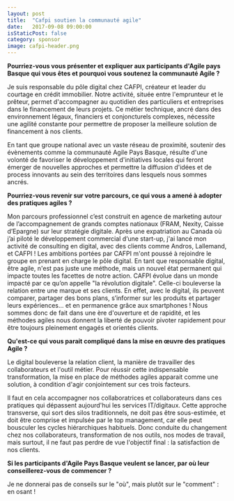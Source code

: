 ```yaml
---
layout: post
title:  "Cafpi soutien la communauté agile"
date:   2017-09-08 09:00:00
isStaticPost: false
category: sponsor
image: cafpi-header.png
---
```


**Pourriez-vous vous présenter et expliquer aux participants d'Agile pays Basque qui vous êtes et pourquoi vous soutenez la communauté Agile ?**

Je suis responsable du pôle digital chez CAFPI, créateur et leader du courtage en crédit immobilier.
Notre activité, située entre l'emprunteur et le prêteur, permet d'accompagner au quotidien des particuliers et entreprises dans le financement de leurs projets.
Ce métier technique, ancré dans des environnement légaux, financiers et conjoncturels complexes, nécessite une agilité constante pour permettre de proposer la meilleure solution de financement à nos clients.

En tant que groupe national avec un vaste réseau de proximité, soutenir des évènements comme la communauté Agile Pays Basque, résulte d'une volonté de favoriser le développement d'initiatives locales qui feront émerger de nouvelles approches et permettre la diffusion d'idées et de process innovants au sein des territoires dans lesquels nous sommes ancrés.

**Pourriez-vous revenir sur votre parcours, ce qui vous a amené à adopter des pratiques agiles ?**

Mon parcours professionnel c’est construit en agence de marketing autour de l’accompagnement de grands comptes nationaux (FRAM, Nexity, Caisse d’Epargne) sur leur stratégie digitale. Après une expatriation au Canada où j’ai piloté le développement commercial d‘une start-up, j'ai lancé mon activité de consulting en digital, avec des clients comme Andros, Lallemand, et CAFPI !
Les ambitions portées par CAFPI m'ont poussé à rejoindre le groupe en prenant en charge le pôle digital.
En tant que responsable digital, être agile, n'est pas juste une méthode, mais un nouvel état permanent qui impacte toutes les facettes de notre action.
CAFPI évolue dans un monde impacté par ce qu’on appelle "la révolution digitale". Celle-ci bouleverse la relation entre une marque et ses clients.
En effet, avec le digital, ils peuvent comparer, partager des bons plans, s’informer sur les produits et partager leurs expériences… et en permanence grâce aux smartphones !
Nous sommes donc de fait dans une ère d'ouverture et de rapidité, et les méthodes agiles nous donnent la liberté de pouvoir pivoter rapidement pour être toujours pleinement engagés et orientés clients.

**Qu'est-ce qui vous parait compliqué dans la mise en œuvre des pratiques Agile ?**

Le digital bouleverse la relation client, la manière de travailler des collaborateurs et l'outil métier. Pour réussir cette indispensable transformation, la mise en place de méthodes agiles apparait comme une solution, à condition d'agir conjointement sur ces trois facteurs.

Il faut en cela accompagner nos collaboratrices et collaborateurs dans ces pratiques qui dépassent aujourd'hui les services IT/digitaux. Cette approche transverse, qui sort des silos traditionnels, ne doit pas être sous-estimée, et doit être comprise et impulsée par le top management, car elle peut bousculer les cycles hiérarchiques habituels.
Donc conduite du changement chez nos collaborateurs, transformation de nos outils, nos modes de travail, mais surtout, il ne faut pas perdre de vue l'objectif final : la satisfaction de nos clients.

**Si les participants d'Agile Pays Basque veulent se lancer, par où leur conseillerez-vous de commencer ?**

Je ne donnerai pas de conseils sur le "où", mais plutôt sur le "comment" : en osant !
